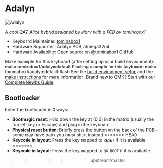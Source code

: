 # Adalyn

![Adalyn](https://i.imgur.com/3mGQlh2.jpg)

*A cool QAZ-Alice hybrid designed by [Marv](https://github.com/MarvFPV/Adalyn) with a PCB by [tominabox1](https://github.com/tominabox1)*
* Keyboard Maintainer: [tominabox1](https://github.com/tominabox1)
* Hardware Supported: Adalyn PCB, atmega32u4
* Hardware Availability: Open source on @tominabox1 GitHub

Make example for this keyboard (after setting up your build environment):
    make tominabox1/adalyn:default
Flashing example for this keyboard:
    make tominabox1/adalyn:default:flash
See the [build environment setup](https://docs.qmk.fm/#/getting_started_build_tools) and the [make instructions](https://docs.qmk.fm/#/getting_started_make_guide) for more information. Brand new to QMK? Start with our [Complete Newbs Guide](https://docs.qmk.fm/#/newbs).
## Bootloader
Enter the bootloader in 3 ways:
* **Bootmagic reset**: Hold down the key at (0,0) in the matrix (usually the top left key or Escape) and plug in the keyboard
* **Physical reset button**: Briefly press the button on the back of the PCB - some may have pads you must short instead
<<<<<<< HEAD
* **Keycode in layout**: Press the key mapped to `RESET` if it is available
=======
* **Keycode in layout**: Press the key mapped to `QK_BOOT` if it is available
>>>>>>> upstream/master
